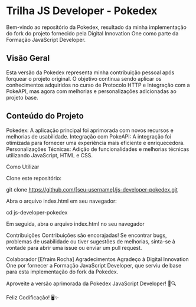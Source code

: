 # Trilha JS Developer - Pokedex

Bem-vindo ao repositório da Pokedex, resultado da minha implementação do fork do projeto fornecido pela Digital Innovation One como parte da Formação JavaScript Developer.

## Visão Geral
Esta versão da Pokedex representa minha contribuição pessoal após forquear o projeto original. O objetivo continua sendo aplicar os conhecimentos adquiridos no curso de Protocolo HTTP e Integração com a PokeAPI, mas agora com melhorias e personalizações adicionadas ao projeto base.

## Conteúdo do Projeto
Pokedex: A aplicação principal foi aprimorada com novos recursos e melhorias de usabilidade.
Integração com PokeAPI: A integração foi otimizada para fornecer uma experiência mais eficiente e enriquecedora.
Personalizações Técnicas: Adição de funcionalidades e melhorias técnicas utilizando JavaScript, HTML e CSS.

Como Utilizar

Clone este repositório:

git clone https://github.com/[seu-username]/js-developer-pokedex.git

Abra o arquivo index.html em seu navegador:

cd js-developer-pokedex

Em seguida, abra o arquivo index.html no seu navegador

Contribuições
Contribuições são encorajadas! Se encontrar bugs, problemas de usabilidade ou tiver sugestões de melhorias, sinta-se à vontade para abrir uma issue ou enviar um pull request.

Colaborador
[Efraim Rocha]
Agradecimentos
Agradeço à Digital Innovation One por fornecer a Formação JavaScript Developer, que serviu de base para esta implementação do fork da Pokedex.

Aproveite a versão aprimorada da Pokedex JavaScript Developer! 🚀🔍

Feliz Codificação! 🖥️✨
